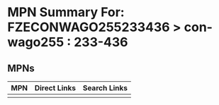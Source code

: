 



# MPN Summary For: FZECONWAGO255233436 > con-wago255 : 233-436

## MPNs
  

|MPN|Direct Links|Search Links|
| :--- | :--- | :--- |
||||

